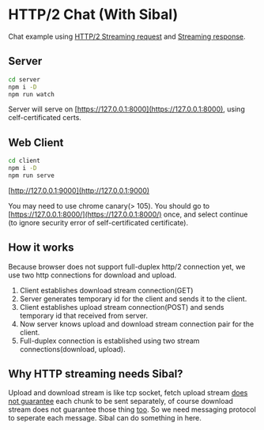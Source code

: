 # HTTP/2 Chat (With Sibal)
Chat example using [HTTP/2 Streaming request](https://developer.chrome.com/articles/fetch-streaming-requests/) and [Streaming response](https://developer.mozilla.org/en-US/docs/Web/API/Streams_API/Using_readable_streams).

## Server
```bash
cd server
npm i -D
npm run watch
```
Server will serve on [https://127.0.0.1:8000](https://127.0.0.1:8000), using celf-certificated certs.

## Web Client
```bash
cd client
npm i -D
npm run serve
```
[http://127.0.0.1:9000](http://127.0.0.1:9000)

You may need to use chrome canary(&gt; 105). You should go to [https://127.0.0.1:8000/](https://127.0.0.1:8000/) once, and select continue (to ignore security error of self-certificated certificate).

## How it works
Because browser does not support full-duplex http/2 connection yet, we use two http connections for download and upload.

1. Client establishes download stream connection(GET)
2. Server generates temporary id for the client and sends it to the client.
3. Client establishes upload stream connection(POST) and sends temporary id that received from server.
4. Now server knows upload and download stream connection pair for the client.
5. Full-duplex connection is established using two stream connections(download, upload).

## Why HTTP streaming needs Sibal?
Upload and download stream is like tcp socket, fetch upload stream [does not guarantee](https://fetch.spec.whatwg.org/#http-fetch) each chunk to be sent separately, of course download stream does not guarantee those thing [too](https://stackoverflow.com/questions/57412098/does-fetchs-response-body-chunks-correspond-to-http-chunks). So we need messaging protocol to seperate each message. Sibal can do something in here.
